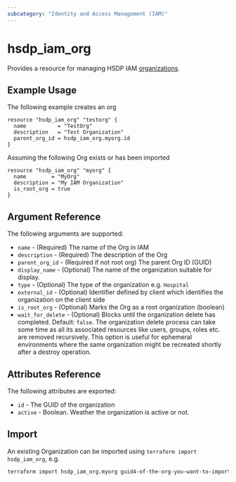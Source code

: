 ```yaml
---
subcategory: "Identity and Access Management (IAM)"
---
```


# hsdp_iam_org

Provides a resource for managing HSDP IAM [organizations](https://www.hsdp.io/documentation/identity-and-access-management-iam/concepts/iam-resource-model).

## Example Usage

The following example creates an org

```hcl
resource "hsdp_iam_org" "testorg" {
  name          = "TestOrg"
  description   = "Test Organization"
  parent_org_id = hsdp_iam_org.myorg.id
}
```

Assuming the following Org exists or has been imported

```hcl
resource "hsdp_iam_org" "myorg" {
  name        = "MyOrg"
  description = "My IAM Organization"
  is_root_org = true
}
```

## Argument Reference

The following arguments are supported:

* `name` - (Required) The name of the Org in IAM
* `description` - (Required) The description of the Org
* `parent_org_id` - (Required if not root org) The parent Org ID (GUID)
* `display_name` - (Optional) The name of the organization suitable for display.
* `type` - (Optional) The type of the organization e.g. `Hospital`
* `external_id` - (Optional)  Identifier defined by client which identifies the organization on the client side
* `is_root_org` - (Optional) Marks the Org as a root organization (boolean)
* `wait_for_delete` - (Optional) Blocks until the organization delete has completed. Default: `false`.
  The organization delete process can take some time as all its associated resources like
  users, groups, roles etc. are removed recursively. This option is useful for ephemeral environments
  where the same organization might be recreated shortly after a destroy operation.

## Attributes Reference

The following attributes are exported:

* `id` - The GUID of the organization
* `active` - Boolean. Weather the organization is active or not.

## Import

An existing Organization can be imported using `terraform import hsdp_iam_org`, e.g.

```bash
terraform import hsdp_iam_org.myorg guid4-of-the-org-you-want-to-import-here
```
